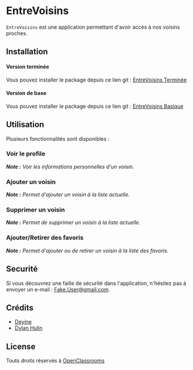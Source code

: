 # EntreVoisins

`EntreVoisins` est une application permettant d'avoir accès à nos voisins proches.

## Installation

#### Version terminée
Vous pouvez installer le package depuis ce lien git : [EntreVoisins Terminée](https://github.com/dylanHulin/P3_EntreVoisins.git)

#### Version de base
Vous pouvez installer le package depuis ce lien git : [EntreVoisins Basique](https://github.com/Deyine/OpenClassrooms.git)

## Utilisation

Plusieurs fonctionnalités sont disponibles :

### Voir le profile
***Note :*** *Voir les informations personnelles d'un voisin.* 

### Ajouter un voisin
***Note :*** *Permet d'ajouter un voisin à la liste actuelle.* 

### Supprimer un voisin
***Note :*** *Permet de supprimer un voisin à la liste actuelle.*

### Ajouter/Retirer des favoris
***Note :*** *Permet d'ajouter ou de retirer un voisin à la liste des favoris.*

## Securité

Si vous découvrez une faille de sécurité dans l'application, n'hésitez pas à envoyer un e-mail  : [Fake.User@gmail.com](Fake.User@gmail.com).

## Crédits

*   [Deyine](https://github.com/Deyine)
*   [Dylan Hulin](https://github.com/dylanHulin)

## License

Touts droits réservés à [OpenClassrooms](https://openclassrooms.com/)
    






